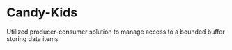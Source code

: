 # Candy-Kids
Utilized producer-consumer solution to manage access to a bounded buffer storing data items
